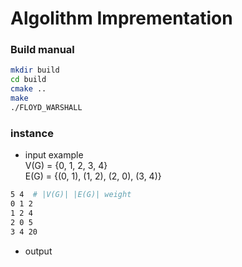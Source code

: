 # Algolithm Imprementation

### Build manual

```bash
mkdir build
cd build
cmake ..
make
./FLOYD_WARSHALL
```

### instance

- input example  
V(G) = {0, 1, 2, 3, 4}  
E(G) = {(0, 1), (1, 2), (2, 0), (3, 4)}  

```bash
5 4  # |V(G)| |E(G)| weight
0 1 2
1 2 4
2 0 5
3 4 20
```
- output 
```bash
```



